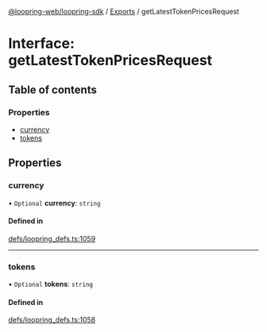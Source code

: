 [@loopring-web/loopring-sdk](../README.md) / [Exports](../modules.md) / getLatestTokenPricesRequest

# Interface: getLatestTokenPricesRequest

## Table of contents

### Properties

- [currency](getLatestTokenPricesRequest.md#currency)
- [tokens](getLatestTokenPricesRequest.md#tokens)

## Properties

### currency

• `Optional` **currency**: `string`

#### Defined in

[defs/loopring_defs.ts:1059](https://github.com/Loopring/loopring_sdk/blob/077bca2/src/defs/loopring_defs.ts#L1059)

___

### tokens

• `Optional` **tokens**: `string`

#### Defined in

[defs/loopring_defs.ts:1058](https://github.com/Loopring/loopring_sdk/blob/077bca2/src/defs/loopring_defs.ts#L1058)
